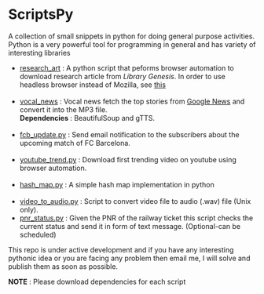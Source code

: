 # ScriptsPy
A collection of small snippets in python for doing general purpose activities. Python is a very powerful tool for programming in general and has variety of interesting libraries

* [research_art](https://github.com/Akash1684/ScriptsPy/blob/master/research_art.py) : A python script that peforms browser automation to download research article from *Library Genesis*. In order to use headless browser instead of Mozilla, see [this](https://splinter.readthedocs.io/en/latest/drivers/zope.testbrowser.html)<br></br>
* [vocal_news](https://github.com/Akash1684/ScriptsPy/blob/master/vocal_news.py) : Vocal news fetch the top stories from [Google News](https://news.google.co.in/) and convert it into the MP3 file.<br>**Dependencies** : BeautifulSoup and gTTS.<br></br>
* [fcb_update.py](https://github.com/Akash1684/ScriptsPy/blob/master/fcb_update.py) : Send email notification to the subscribers about the upcoming match of FC Barcelona.<br></br>
* [youtube_trend.py](https://github.com/Akash1684/ScriptsPy/blob/master/youtube_trend.py) : Download first trending video on youtube using browser automation.<br></br>
* [hash_map.py](https://github.com/Akash1684/ScriptsPy/blob/master/hash_map.py) : A simple hash map implementation in python<br></br>
* [video_to_audio.py](https://github.com/Akash1684/ScriptsPy/blob/master/video_to_audio.py) : Script to convert video file to audio (.wav) file (Unix only).
* [pnr_status.py](https://github.com/Akash1684/ScriptsPy/blob/master/pnr_status.py) : Given the PNR of the railway ticket this script checks the current status and send it in form of text message. (Optional-can be scheduled)


This repo is under active development and if you have any interesting pythonic idea or you are facing any problem then email me, I will solve and publish them as soon as possible.



**NOTE** : Please download dependencies for each script

